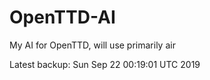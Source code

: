 # OpenTTD-AI
My AI for OpenTTD, will use primarily air

Latest backup: Sun Sep 22 00:19:01 UTC 2019

